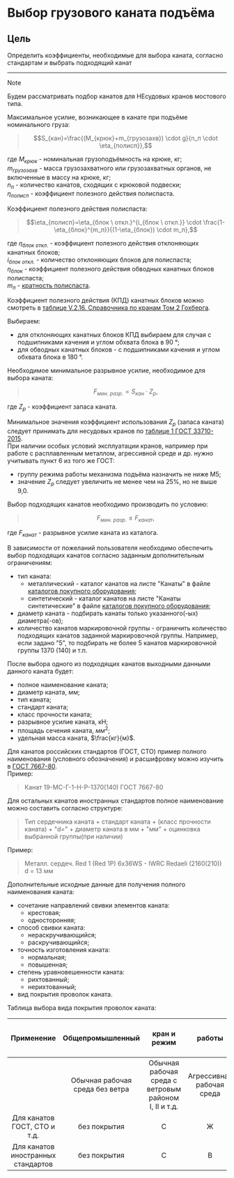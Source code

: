 # Выбор грузового каната подъёма

## Цель

Определить коэффициенты, необходимые для выбора каната, согласно стандартам и выбрать подходящий канат
___

> [!NOTE]
> Будем рассматривать подбор канатов для НЕсудовых кранов мостового типа.

Максимальное усилие, возникающее в канате при подъёме номинального груза:
> $$S_{кан}=\frac{(M_{крюк}+m_{грузозахв}) \cdot g}{n_п \cdot \eta_{полисп}},$$

где $M_{крюк}$ - номинальная грузоподъёмность на крюке, кг;  
$m_{грузозахв}$ - масса грузозахватного или грузозахватных органов, не включенные в массу на крюке, кг;  
$n_п$ - количество канатов, сходящих с крюковой подвески;  
$\eta_{полисп}$ - коэффициент полезного действия полиспаста.

Коэффициент полезного действия полиспаста:
> $$\eta_{полисп}=\eta_{блок \ откл.}^{i_{блок \ откл.}} \cdot \frac{1-\eta_{блок}^{m_п}}{(1-\eta_{блок}) \cdot m_п},$$

где $\eta_{блок \ откл.}$ - коэффициент полезного действия отклоняющих канатных блоков;  
$i_{блок \ откл.}$ - количество отклоняющих блоков для полиспаста;  
$\eta_{блок}$ - коэффициент полезного действия обводных канатных блоков полиспаста;  
$m_п$ - [кратность полиспаста](/design/docs/algorithm/part02/chapter_03_choose_hoisting_tackle.md).

Коэффициент полезного действия (КПД) канатных блоков можно смотреть в
[таблице V.2.16. Справочника по кранам Том 2 Гохберга](/references/Gokhberg_A_guide_to_cranes_Volume_2.djvu).

Выбираем:

* для отклоняющих канатных блоков КПД выбираем для  случая с подшипниками качения и углом обхвата блока в 90 &deg;;
* для обводных канатных блоков - с подшипниками качения и углом обхвата блока в 180 &deg;.

Необходимое минимальное разрывное усилие, необходимое для выбора каната:
> $$F_{мин.\ разр.}=S_{кан} \cdot Z_p,$$

где $Z_p$ - коэффициент запаса каната.

Минимальное значения коэффициент использования $Z_p$ (запаса каната) следует принимать для несудовых кранов по
[таблице 1 ГОСТ 33710-2015](/references/GOST_33710-2015.pdf).  
При наличии особых условий эксплуатации кранов, например при работе с расплавленным металлом, агрессивной среде и др. нужно учитывать пункт 6 из того же ГОСТ:

* группу режима работы механизма подъёма назначить не ниже M5;
* значение $Z_p$ следует увеличить не менее чем на 25%, но не выше 9,0.

Выбор подходящих канатов необходимо производить по условию:
> $$F_{мин.\ разр.} \leq F_{канат},$$

где $F_{канат}$ - разрывное усилие каната из каталога.

В зависимости от пожеланий пользователя необходимо обеспечить выбор подходящих канатов согласно заданным дополнительным ограничениям:

* тип каната:
  * металлический - каталог канатов на листе "Канаты" в файле [каталогов покупного оборудования](/docs/catalogsPurchasedEquipment.xlsx);
  * синтетический - каталог канатов на листе "Канаты синтетические" в файле [каталогов покупного оборудования](/docs/catalogsPurchasedEquipment.xlsx);
* диаметр каната - подбирать канаты только указанного(-ых) диаметра(-ов);
* количество канатов маркировочной группы - ограничить количество подходящих канатов заданной маркировочной группы.
Например, если задано "5", то подбирать не более 5 канатов маркировочной группы 1370 (140) и т.п.

После выбора одного из подходящих канатов выходными данными данного каната будет:

* полное наименование каната;
* диаметр каната, мм;
* тип каната;
* стандарт каната;
* класс прочности каната;
* разрывное усилие каната, кН;
* площадь сечения каната, $мм^2$;
* удельная масса каната, $\frac{кг}{м}$.

Для канатов российских стандартов (ГОСТ, СТО) пример полного наименования (условного обозначения) и расшифровку можно изучить в
[ГОСТ 7667-80](/references/GOST%207667-80.pdf).  
Пример:
> Канат 19-МС-Г-1-Н-Р-1370(140) ГОСТ 7667-80

Для остальных канатов иностранных стандартов полное наименование можно составить согласно структуре:
> Тип сердечника каната + стандарт каната + (класс прочности каната) + "d=" + диаметр каната в мм + "мм" + оцинковка выбранной группы(при наличии)

Пример:
> Металл. сердеч. Red 1 (Red 1P) 6x36WS - IWRC Redaeli (2160(210)) d = 13 мм

Дополнительные исходные данные для получения полного наименования каната:

* сочетание направлений свивки элементов каната:
  * крестовая;
  * односторонняя;
* способ свивки каната:
  * нераскручивающийся;
  * раскручивающийся;
* точность изготовления каната:
  * нормальная;
  * повышенная;
* степень уравновешенности каната:
  * рихтованный;
  * нерихтованный;
* вид покрытия проволок каната.

Таблица выбора вида покрытия проволок каната:

| Применение | Общепромышленный | кран и режим | работы | крана < A6 | Металлургический/Специальный кран и/или режим работы крана &ge;  A6 |
|:---:|:---:|:---:|:---:|:---:|:---:|
|  | Обычная рабочая среда без ветра | Обычная рабочая среда с ветровым районом I, II и т.д. | Агрессивная рабочая среда | Сильно агрессивная рабочая среда |
| Для канатов ГОСТ, СТО и т.д. | без покрытия | С | Ж | ОЖ | ОЖ |
| Для канатов иностранных стандартов | без покрытия | C | B | A | A |
